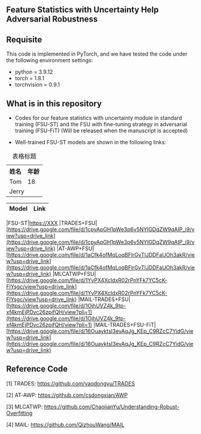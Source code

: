 ## Feature Statistics with Uncertainty Help Adversarial Robustness

## Requisite

This code is implemented in PyTorch, and we have tested the code under the following environment settings:

- python = 3.9.12
- torch = 1.8.1
- torchvision = 0.9.1

## What is in this repository
 - Codes for our feature statistics with uncertainty module in standard training (FSU-ST) and the FSU with fine-tuning strategy in adversarial training (FSU-FiT) (Will be released when the manuscript is accepted)
   
 - Well-trained FSU-ST models are shown in the following links:

 <table>
  <caption>表格标题</caption>
  <!-- 表格行标签 -->
  <tr>
   <!-- 表格表头单元格标签 -->
   <th>姓名</th>
   <th>年龄</th>
  </tr>
  <tr>
   <!-- 表格普通单元格标签 -->
   <td>Tom</td>
   <td>18</td>
  </tr>
  <tr>
   <!-- 表格普通单元格标签 -->
   <td colspan="2">Jerry</td>
  </tr>
 </table>

 |Model|Link|
 |---|---
 
 |FSU-ST|[https://XXX](https://XXXX)
 |TRADES+FSU|[https://drive.google.com/file/d/1cpyApGH1pWe3p6v5NYlGDqZW9qAIP_i9/view?usp=drive_link](https://drive.google.com/file/d/1cpyApGH1pWe3p6v5NYlGDqZW9qAIP_i9/view?usp=drive_link)
 |AT-AWP+FSU|[https://drive.google.com/file/d/1aCfk4ofMqLoqBFlrGvTlJDDFaUOh3akR/view?usp=drive_link](https://drive.google.com/file/d/1aCfk4ofMqLoqBFlrGvTlJDDFaUOh3akR/view?usp=drive_link)
 |MLCATWP+FSU|[https://drive.google.com/file/d/1YvPX4XcIdxR02rPnYFk7YC5cK-FlYsgc/view?usp=drive_link](https://drive.google.com/file/d/1YvPX4XcIdxR02rPnYFk7YC5cK-FlYsgc/view?usp=drive_link)
 |MAIL-TRADES+FSU|[https://drive.google.com/file/d/1OjhUVZ4k_9tp-xf4kmEjPDvc26zpifQH/view?pli=1](https://drive.google.com/file/d/1OjhUVZ4k_9tp-xf4kmEjPDvc26zpifQH/view?pli=1)
 |MAIL-TRADES+FSU-FiT|[https://drive.google.com/file/d/16OuayktsI3evAqJg_KEp_C9RZcC7YidG/view?usp=drive_link](https://drive.google.com/file/d/16OuayktsI3evAqJg_KEp_C9RZcC7YidG/view?usp=drive_link)


## Reference Code
[1] TRADES: https://github.com/yaodongyu/TRADES

[2] AT-AWP: https://github.com/csdongxian/AWP

[3] MLCATWP: https://github.com/ChaojianYu/Understanding-Robust-Overfitting

[4] MAIL: https://github.com/QizhouWang/MAIL
